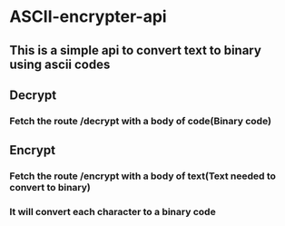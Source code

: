 # ASCII-encrypter-api

## This is a simple api to convert text to binary using ascii codes

## Decrypt
### Fetch the route /decrypt with a body of code(Binary code)

## Encrypt
### Fetch the route /encrypt with a body of text(Text needed to convert to binary)
### It will convert each character to a binary code
